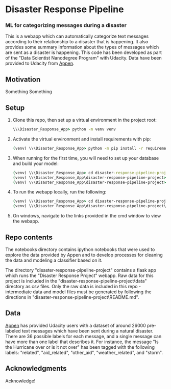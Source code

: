 # Disaster Response Pipeline

### ML for categorizing messages during a disaster

This is a webapp which can automatically categorize text messages according to their relationship to a disaster that is happening. It also provides some summary information about the types of messages which are sent as a disaster is happening. This code has been developed as part of the "Data Scientist Nanodegree Program" with Udacity. Data have been provided to Udacity from [Appen](https://www.figure-eight.com/).

## Motivation
Something Something

## Setup
1. Clone this repo, then set up a virtual environment in the project root:

    ```cmd
    \\\Disaster_Response_App> python -m venv venv
    ```

2. Activate the virtual environment and install requirements with pip:

    ```cmd
    (venv) \\\Disaster_Response_App> python -m pip install -r requirements.txt
    ```

3. When running for the first time, you will need to set up your database and build your model:

    ```cmd
    (venv) \\\Disaster_Response_App> cd disaster-response-pipeline-project
    (venv) \\\Disaster_Response_App\disaster-response-pipeline-project> python data/process_data.py data/disaster_messages.csv data/disaster_categories.csv data/DisasterResponse.db
    (venv) \\\Disaster_Response_App\disaster-response-pipeline-project> python models/train_classifier.py data/DisasterResponse.db models/classifier.pkl
    ```

4. To run the webapp locally, run the following:
    ```cmd
    (venv) \\\Disaster_Response_App> cd disaster-response-pipeline-project\app
    (venv) \\\Disaster_Response_App\disaster-response-pipeline-project\app> python run.py
    ```

5. On windows, navigate to the links provided in the cmd window to view the webapp.

## Repo contents
The notebooks directory contains ipython notebooks that were used to explore the data provided by Appen and to develop processes for cleaning the data and modeling a classifier based on it.

The directory "disaster-response-pipeline-project" contains a flask app which runs the "Disaster Response Project" webapp. Raw data for this project is included in the "disaster-response-pipeline-project\data" directory as csv files. Only the raw data is included in this repo - intermediate data and model files must be generated by following the directions in "disaster-response-pipeline-project\README.md".

## Data
[Appen](https://www.figure-eight.com/) has provided Udacity users with a dataset of around 26000 pre-labeled text messages which have been sent during a natural disaster. There are 36 possible labels for each message, and a single message can have more than one label that describes it. For instance, the message "Is the Hurricane over or is it not over" has been tagged with the following labels: "related", "aid_related", "other_aid", "weather_related", and "storm".



## Acknowledgments
Acknowledge!